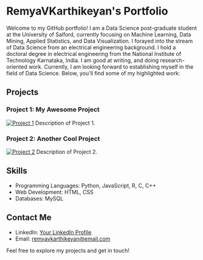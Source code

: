 # RemyaVKarthikeyan's Portfolio

Welcome to my GitHub portfolio! I am a Data Science post-graduate student at the University of Salford, 
currently focusing on Machine Learning, Data Mining, Applied Statistics, and Data Visualization. 
I forayed into the stream of Data Science from an electrical engineering background. 
I hold a doctoral degree in electrical engineering from the National Institute of Technology Karnataka, India. 
I am good at writing, and doing research-oriented work. 
Currently, I am looking forward to establishing myself in the field of Data Science.
Below, you'll find some of my highlighted work:

## Projects

### Project 1: My Awesome Project

[![Project 1](link-to-image.png)](link-to-project-repo)
Description of Project 1.

### Project 2: Another Cool Project

[![Project 2](link-to-image.png)](link-to-project-repo)
Description of Project 2.

## Skills

- Programming Languages: Python, JavaScript, R, C, C++
- Web Development: HTML, CSS 
- Databases: MySQL

## Contact Me

- LinkedIn: [Your LinkedIn Profile](https://www.linkedin.com/in/remya-vk-b1188621/)
- Email: remyavkarthikeyan@email.com

Feel free to explore my projects and get in touch!

